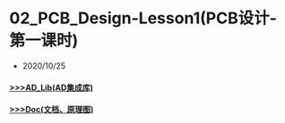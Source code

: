 # 02_PCB_Design-Lesson1(PCB设计-第一课时)

- 2020/10/25

#### [>>>AD_Lib(AD集成库)](AD_Lib)<br>

#### [>>>Doc(文档、原理图)](Doc)
